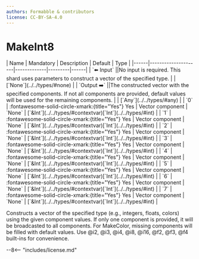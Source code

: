 ```yaml
---
authors: Formabble & contributors
license: CC-BY-SA-4.0
---
```



# MakeInt8

<div class="sh-parameters" markdown="1">
| Name | Mandatory | Description | Default | Type |
|------|---------------------|-------------|---------|------|
| `⬅️ Input` ||No input is required. This shard uses parameters to construct a vector of the specified type. | | [`None`](../../types/#none) |
| `Output ➡️` ||The constructed vector with the specified components. If not all components are provided, default values will be used for the remaining components. | | [`Any`](../../types/#any) |
| `0` | :fontawesome-solid-circle-xmark:{title="Yes"} Yes  | Vector component | `None` | [`&Int`](../../types/#contextvar)[`Int`](../../types/#int) |
| `1` | :fontawesome-solid-circle-xmark:{title="Yes"} Yes  | Vector component | `None` | [`&Int`](../../types/#contextvar)[`Int`](../../types/#int) |
| `2` | :fontawesome-solid-circle-xmark:{title="Yes"} Yes  | Vector component | `None` | [`&Int`](../../types/#contextvar)[`Int`](../../types/#int) |
| `3` | :fontawesome-solid-circle-xmark:{title="Yes"} Yes  | Vector component | `None` | [`&Int`](../../types/#contextvar)[`Int`](../../types/#int) |
| `4` | :fontawesome-solid-circle-xmark:{title="Yes"} Yes  | Vector component | `None` | [`&Int`](../../types/#contextvar)[`Int`](../../types/#int) |
| `5` | :fontawesome-solid-circle-xmark:{title="Yes"} Yes  | Vector component | `None` | [`&Int`](../../types/#contextvar)[`Int`](../../types/#int) |
| `6` | :fontawesome-solid-circle-xmark:{title="Yes"} Yes  | Vector component | `None` | [`&Int`](../../types/#contextvar)[`Int`](../../types/#int) |
| `7` | :fontawesome-solid-circle-xmark:{title="Yes"} Yes  | Vector component | `None` | [`&Int`](../../types/#contextvar)[`Int`](../../types/#int) |

</div>

Constructs a vector of the specified type (e.g., integers, floats, colors) using the given component values. If only one component is provided, it will be broadcasted to all components. For MakeColor, missing components will be filled with default values. Use @i2, @i3, @i4, @i8, @i16, @f2, @f3, @f4 built-ins for convenience.

--8<-- "includes/license.md"

